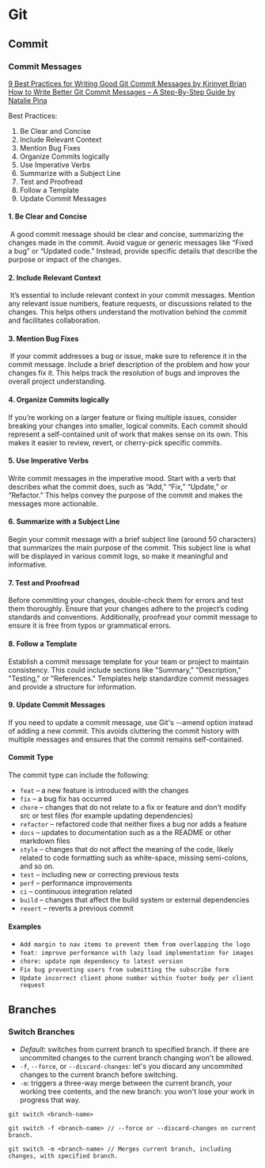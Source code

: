 # Git

## Commit

### Commit Messages

[9 Best Practices for Writing Good Git Commit Messages by Kirinyet Brian](https://www.linkedin.com/pulse/7-best-practices-writing-good-git-commitmessages-kirinyet-brian/)
[How to Write Better Git Commit Messages – A Step-By-Step Guide by Natalie Pina](https://www.freecodecamp.org/news/how-to-write-better-git-commit-messages/)

Best Practices:
1. Be Clear and Concise
2. Include Relevant Context
3. Mention Bug Fixes
4. Organize Commits logically
5. Use Imperative Verbs
6. Summarize with a Subject Line
7. Test and Proofread
8. Follow a Template
9. Update Commit Messages

#### 1. Be Clear and Concise

 A good commit message should be clear and concise, summarizing the changes made in the commit. Avoid vague or generic messages like “Fixed a bug” or “Updated code.” Instead, provide specific details that describe the purpose or impact of the changes.

#### 2. Include Relevant Context

 It’s essential to include relevant context in your commit messages. Mention any relevant issue numbers, feature requests, or discussions related to the changes. This helps others understand the motivation behind the commit and facilitates collaboration.

#### 3. Mention Bug Fixes

 If your commit addresses a bug or issue, make sure to reference it in the commit message. Include a brief description of the problem and how your changes fix it. This helps track the resolution of bugs and improves the overall project understanding.

#### 4. Organize Commits logically

If you’re working on a larger feature or fixing multiple issues, consider breaking your changes into smaller, logical commits. Each commit should represent a self-contained unit of work that makes sense on its own. This makes it easier to review, revert, or cherry-pick specific commits.

#### 5. Use Imperative Verbs

Write commit messages in the imperative mood. Start with a verb that describes what the commit does, such as “Add,” “Fix,” “Update,” or “Refactor.” This helps convey the purpose of the commit and makes the messages more actionable.

#### 6. Summarize with a Subject Line

Begin your commit message with a brief subject line (around 50 characters) that summarizes the main purpose of the commit. This subject line is what will be displayed in various commit logs, so make it meaningful and informative.

#### 7. Test and Proofread

Before committing your changes, double-check them for errors and test them thoroughly. Ensure that your changes adhere to the project’s coding standards and conventions. Additionally, proofread your commit message to ensure it is free from typos or grammatical errors.

#### 8. Follow a Template

Establish a commit message template for your team or project to maintain consistency. This could include sections like "Summary," "Description," "Testing," or "References." Templates help standardize commit messages and provide a structure for information.

#### 9. Update Commit Messages

If you need to update a commit message, use Git's --amend option instead of adding a new commit. This avoids cluttering the commit history with multiple messages and ensures that the commit remains self-contained.

#### Commit Type

The commit type can include the following:

- `feat` – a new feature is introduced with the changes
- `fix` – a bug fix has occurred
- `chore` – changes that do not relate to a fix or feature and don't modify src or test files (for example updating dependencies)
- `refactor` – refactored code that neither fixes a bug nor adds a feature
- `docs` – updates to documentation such as a the README or other markdown files
- `style` – changes that do not affect the meaning of the code, likely related to code formatting such as white-space, missing semi-colons, and so on.
- `test` – including new or correcting previous tests
- `perf` – performance improvements
- `ci` – continuous integration related
- `build` – changes that affect the build system or external dependencies
- `revert` – reverts a previous commit

#### Examples

- `Add margin to nav items to prevent them from overlapping the logo`
- `feat: improve performance with lazy load implementation for images`
- `chore: update npm dependency to latest version`
- `Fix bug preventing users from submitting the subscribe form`
- `Update incorrect client phone number within footer body per client request`


## Branches

### Switch Branches

- *Default*: switches from current branch to specified branch. If there are uncommited changes to the current branch changing won't be allowed.
- `-f`, `--force`, or `--discard-changes`: let's you discard any uncommited changes to the current branch before switching.
- `-m`: triggers a three-way merge between the current branch, your working tree contents, and the new branch: you won't lose your work in progress that way.

```git
git switch <branch-name>

git switch -f <branch-name> // --force or --discard-changes on current branch.

git switch -m <branch-name> // Merges current branch, including changes, with specified branch.
```